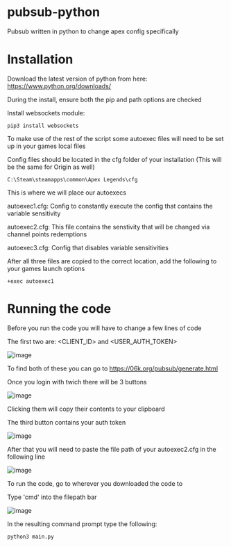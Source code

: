 # pubsub-python
Pubsub written in python to change apex config specifically 

# Installation
Download the latest version of python from here: https://www.python.org/downloads/

During the install, ensure both the pip and path options are checked

Install websockets module:
```
pip3 install websockets
```
To make use of the rest of the script some autoexec files will need to be set up in your games local files

Config files should be located in the cfg folder of your installation (This will be the same for Origin as well)
```
C:\Steam\steamapps\common\Apex Legends\cfg
```
This is where we will place our autoexecs

autoexec1.cfg:
Config to constantly execute the config that contains the variable sensitivity

autoexec2.cfg:
This file contains the senstivity that will be changed via channel points redemptions

autoexec3.cfg:
Config that disables variable sensitivities

After all three files are copied to the correct location, add the following to your games launch options
```
+exec autoexec1
```

# Running the code
Before you run the code you will have to change a few lines of code

The first two are: <CLIENT_ID> and <USER_AUTH_TOKEN>

![image](https://user-images.githubusercontent.com/65210276/186210676-fbcdb4a7-ca54-42b8-bb0d-bd1a1404442f.png)

To find both of these you can go to https://06k.org/pubsub/generate.html 

Once you login with twich there will be 3 buttons

![image](https://user-images.githubusercontent.com/65210276/186206068-ae2b9c81-ef8f-4482-8420-702d886673e6.png)

Clicking them will copy their contents to your clipboard

The third button contains your auth token

![image](https://user-images.githubusercontent.com/65210276/186205736-6fd8d7a6-35d0-4956-9a66-ae7d893b4420.png)

After that you will need to paste the file path of your autoexec2.cfg in the following line

![image](https://user-images.githubusercontent.com/65210276/186211970-9578f87c-4d9f-452d-98e3-bcd474b0a9ad.png)

To run the code, go to wherever you downloaded the code to

Type 'cmd' into the filepath bar

![image](https://user-images.githubusercontent.com/65210276/186215114-0690de25-5e98-4aa7-91f6-e37490fbc335.png)

In the resulting command prompt type the following:

```
python3 main.py
```
